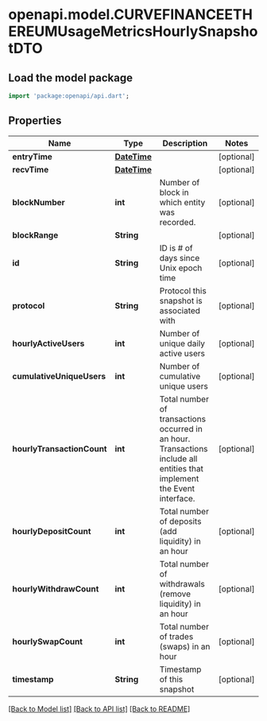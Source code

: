 # openapi.model.CURVEFINANCEETHEREUMUsageMetricsHourlySnapshotDTO

## Load the model package
```dart
import 'package:openapi/api.dart';
```

## Properties
Name | Type | Description | Notes
------------ | ------------- | ------------- | -------------
**entryTime** | [**DateTime**](DateTime.md) |  | [optional] 
**recvTime** | [**DateTime**](DateTime.md) |  | [optional] 
**blockNumber** | **int** | Number of block in which entity was recorded. | [optional] 
**blockRange** | **String** |  | [optional] 
**id** | **String** | ID is # of days since Unix epoch time | [optional] 
**protocol** | **String** | Protocol this snapshot is associated with | [optional] 
**hourlyActiveUsers** | **int** | Number of unique daily active users | [optional] 
**cumulativeUniqueUsers** | **int** | Number of cumulative unique users | [optional] 
**hourlyTransactionCount** | **int** | Total number of transactions occurred in an hour. Transactions include all entities that implement the Event interface. | [optional] 
**hourlyDepositCount** | **int** | Total number of deposits (add liquidity) in an hour | [optional] 
**hourlyWithdrawCount** | **int** | Total number of withdrawals (remove liquidity) in an hour | [optional] 
**hourlySwapCount** | **int** | Total number of trades (swaps) in an hour | [optional] 
**timestamp** | **String** | Timestamp of this snapshot | [optional] 

[[Back to Model list]](../README.md#documentation-for-models) [[Back to API list]](../README.md#documentation-for-api-endpoints) [[Back to README]](../README.md)


